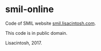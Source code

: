 # smil-online
Code of SMIL website [smil.lisacintosh.com](https://smil.lisacintosh.com).

This code is in public domain.

Lisacintosh, 2017.

